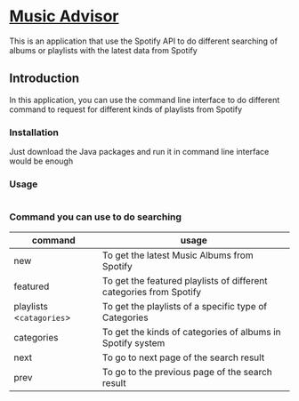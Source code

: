 # <ins>Music Advisor </ins>

This is an application that use the Spotify API to do 
different searching of albums or playlists with the latest data from Spotify


## Introduction
In this application, you can use the command line interface to do 
different command to request for different kinds of playlists from Spotify

### Installation
Just download the Java packages and run it in command line interface would be enough

### Usage
```shell

```


### Command you can use to do searching

| command                  | usage                                                              |
|--------------------------|--------------------------------------------------------------------|
| new                      | To get the latest Music Albums from Spotify                        |
| featured                 | To get the featured playlists of different categories from Spotify |
| playlists <`catagories`> | To get the playlists of a specific type of Categories              |
| categories               | To get the kinds of categories of albums in Spotify system         |
| next                     | To go to next page of the search result                            |
| prev                     | To go to the previous page of the search result                    |

